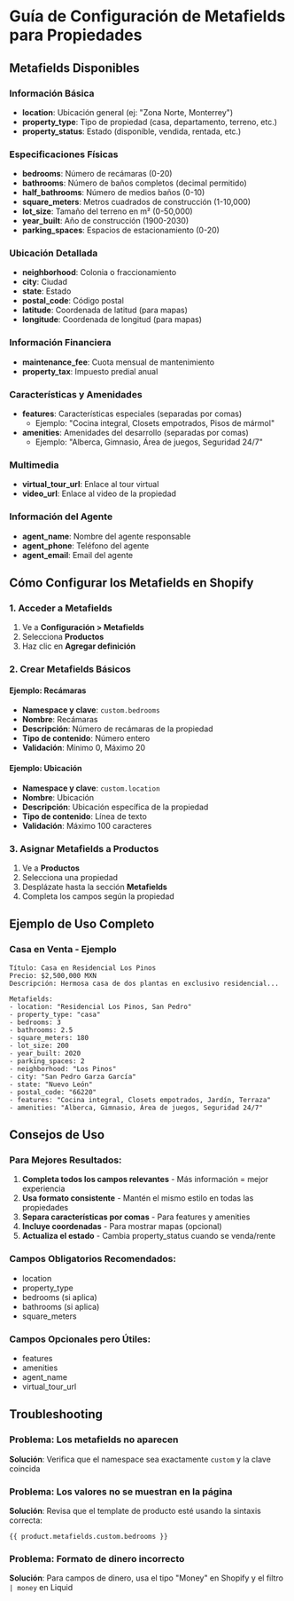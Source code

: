 # Guía de Configuración de Metafields para Propiedades

## Metafields Disponibles

### Información Básica
- **location**: Ubicación general (ej: "Zona Norte, Monterrey")
- **property_type**: Tipo de propiedad (casa, departamento, terreno, etc.)
- **property_status**: Estado (disponible, vendida, rentada, etc.)

### Especificaciones Físicas
- **bedrooms**: Número de recámaras (0-20)
- **bathrooms**: Número de baños completos (decimal permitido)
- **half_bathrooms**: Número de medios baños (0-10)
- **square_meters**: Metros cuadrados de construcción (1-10,000)
- **lot_size**: Tamaño del terreno en m² (0-50,000)
- **year_built**: Año de construcción (1900-2030)
- **parking_spaces**: Espacios de estacionamiento (0-20)

### Ubicación Detallada
- **neighborhood**: Colonia o fraccionamiento
- **city**: Ciudad
- **state**: Estado
- **postal_code**: Código postal
- **latitude**: Coordenada de latitud (para mapas)
- **longitude**: Coordenada de longitud (para mapas)

### Información Financiera
- **maintenance_fee**: Cuota mensual de mantenimiento
- **property_tax**: Impuesto predial anual

### Características y Amenidades
- **features**: Características especiales (separadas por comas)
  - Ejemplo: "Cocina integral, Closets empotrados, Pisos de mármol"
- **amenities**: Amenidades del desarrollo (separadas por comas)
  - Ejemplo: "Alberca, Gimnasio, Área de juegos, Seguridad 24/7"

### Multimedia
- **virtual_tour_url**: Enlace al tour virtual
- **video_url**: Enlace al video de la propiedad

### Información del Agente
- **agent_name**: Nombre del agente responsable
- **agent_phone**: Teléfono del agente
- **agent_email**: Email del agente

## Cómo Configurar los Metafields en Shopify

### 1. Acceder a Metafields
1. Ve a **Configuración > Metafields**
2. Selecciona **Productos**
3. Haz clic en **Agregar definición**

### 2. Crear Metafields Básicos

#### Ejemplo: Recámaras
- **Namespace y clave**: `custom.bedrooms`
- **Nombre**: Recámaras
- **Descripción**: Número de recámaras de la propiedad
- **Tipo de contenido**: Número entero
- **Validación**: Mínimo 0, Máximo 20

#### Ejemplo: Ubicación
- **Namespace y clave**: `custom.location`
- **Nombre**: Ubicación
- **Descripción**: Ubicación específica de la propiedad
- **Tipo de contenido**: Línea de texto
- **Validación**: Máximo 100 caracteres

### 3. Asignar Metafields a Productos

1. Ve a **Productos**
2. Selecciona una propiedad
3. Desplázate hasta la sección **Metafields**
4. Completa los campos según la propiedad

## Ejemplo de Uso Completo

### Casa en Venta - Ejemplo
```
Título: Casa en Residencial Los Pinos
Precio: $2,500,000 MXN
Descripción: Hermosa casa de dos plantas en exclusivo residencial...

Metafields:
- location: "Residencial Los Pinos, San Pedro"
- property_type: "casa"
- bedrooms: 3
- bathrooms: 2.5
- square_meters: 180
- lot_size: 200
- year_built: 2020
- parking_spaces: 2
- neighborhood: "Los Pinos"
- city: "San Pedro Garza García"
- state: "Nuevo León"
- postal_code: "66220"
- features: "Cocina integral, Closets empotrados, Jardín, Terraza"
- amenities: "Alberca, Gimnasio, Área de juegos, Seguridad 24/7"
```

## Consejos de Uso

### Para Mejores Resultados:
1. **Completa todos los campos relevantes** - Más información = mejor experiencia
2. **Usa formato consistente** - Mantén el mismo estilo en todas las propiedades
3. **Separa características por comas** - Para features y amenities
4. **Incluye coordenadas** - Para mostrar mapas (opcional)
5. **Actualiza el estado** - Cambia property_status cuando se venda/rente

### Campos Obligatorios Recomendados:
- location
- property_type
- bedrooms (si aplica)
- bathrooms (si aplica)
- square_meters

### Campos Opcionales pero Útiles:
- features
- amenities
- agent_name
- virtual_tour_url

## Troubleshooting

### Problema: Los metafields no aparecen
**Solución**: Verifica que el namespace sea exactamente `custom` y la clave coincida

### Problema: Los valores no se muestran en la página
**Solución**: Revisa que el template de producto esté usando la sintaxis correcta:
```liquid
{{ product.metafields.custom.bedrooms }}
```

### Problema: Formato de dinero incorrecto
**Solución**: Para campos de dinero, usa el tipo "Money" en Shopify y el filtro `| money` en Liquid